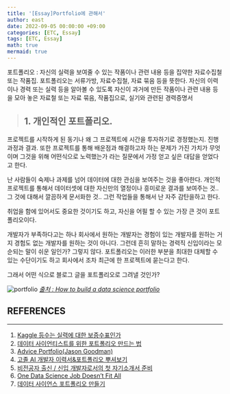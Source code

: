 ```yaml
---
title: '[Essay]Portfolio에 관해서'
author: east
date: 2022-09-05 00:00:00 +09:00
categories: [ETC, Essay]
tags: [ETC, Essay]
math: true
mermaid: true
---
```


포트폴리오
: 자신의 실력을 보여줄 수 있는 작품이나 관련 내용 등을 집약한 자료수집철 또는 작품집. 포트폴리오는 서류가방, 자료수집철, 자료 묶음 등을 뜻한다. 자신의 이력이나 경력 또는 실력 등을 알아볼 수 있도록 자신이 과거에 만든 작품이나 관련 내용 등을 모아 놓은 자료철 또는 자료 묶음, 작품집으로, 실기와 관련된 경력증명서

> ## 1. 개인적인 포트폴리오.
  
  프로젝트를 시작하게 된 동기나 왜 그 프로젝트에 시간을 투자하기로 경정했는지. 진행과정과 결과. 또한 프로젝트를 통해 배운점과 해결하고자 하는 문제가 가진 가치가 무엇이며 그것을 위해 어떤식으로 노력했는가 라는 질문에서 가정 얻고 싶은 대답을 얻었다고 한다. 
  
  난 사람들이 숙제나 과제를 넘어 데이터에 대한 관심을 보여주는 것을 좋아한다. 개인적 프로젝트를 통해서 데이터셋에 대한 자신만의 열정이나 흥미로운 결과를 보여주는 것.. 그 것에 대해서 깔끔하게 문서화한 것.. 그런 작업들을 통해서 난 자주 감탄을하고 한다.

  취업을 함에 있어서도 중요한 것이기도 하고, 자신을 어필 할 수 있는 가장 큰 것이 포트폴리오이다.
  
  개발자가 부족하다고는 하나 회사에서 원하는 개발자는 경험이 있는 개발자를 원하는 거지 경험도 없는 개발자를 원하는 것이 아니다.
  그런데 흔히 말하는 경력직 신입이라는 모순되는 말이 쉬운 일인가? 그렇지 않다. 포트폴리오는 이러한 부분을 최대한 대체할 수 있는 수단이기도 하고 회사에서 조차 최근에 한 프로젝트에 묻는다고 한다.
  
  그래서 어떤 식으로 블로그 글을 포트폴리오로 그려낼 것인가?
   
  
  ![portfolio](https://user-images.githubusercontent.com/77319450/188658151-2d01db09-8643-4844-a0f9-d03226550502.png)
  _[출처 : How to build a data science portfolio](https://towardsdatascience.com/how-to-build-a-data-science-portfolio-5f566517c79c)_
  

## REFERENCES

------

1. [Kaggle 등수는 실력에 대한 보증수표인가](https://blog.pabii.co.kr/kaggle-ranking-real-ability/)
2. [데이터 사이언티스트를 위한 포트폴리오 만드는 법](https://databuzz-team.github.io/2018/12/23/how-to-build-a-data-science-portfolio/)  
3. [Advice Portfolio(Jason Goodman)](https://medium.com/@jasonkgoodman/advice-on-building-data-portfolio-projects-c5f96d8a0627)  
4. [고졸 AI 개발자 이력서&포트폴리오 뿌셔보기](https://velog.io/@taki0412/jaeha-portfolio)
5. [비전공자 출신 / 신입 개발자로서의 첫 자기소개서 준비](https://ruckus.tistory.com/87)
6. [One Data Science Job Doesn’t Fit All](https://www.linkedin.com/pulse/one-data-science-job-doesnt-fit-all-elena-grewal/)
7. [데이터 사이언스 포트폴리오 만들기](https://brunch.co.kr/@carmenlee/44)
